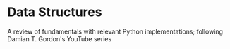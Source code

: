 # Data Structures 
A review of fundamentals with relevant Python implementations; following Damian T. Gordon's YouTube series

